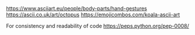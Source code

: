 https://www.asciiart.eu/people/body-parts/hand-gestures
https://ascii.co.uk/art/octopus
https://emojicombos.com/koala-ascii-art

For consistency and readability of code https://peps.python.org/pep-0008/
